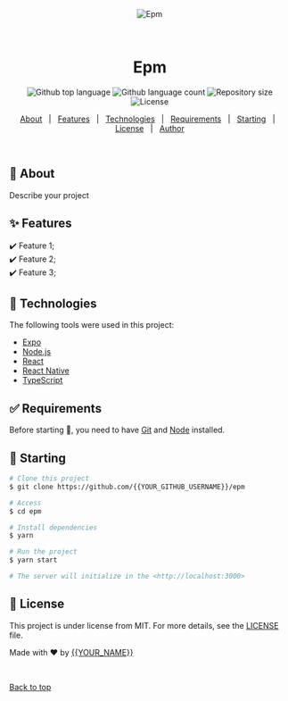 <div align="center" id="top"> 
  <img src="./.github/app.gif" alt="Epm" />

  &#xa0;

  <!-- <a href="https://epm.netlify.app">Demo</a> -->
</div>

<h1 align="center">Epm</h1>

<p align="center">
  <img alt="Github top language" src="https://img.shields.io/github/languages/top/anilkumar-011/epm?color=56BEB8">

  <img alt="Github language count" src="https://img.shields.io/github/languages/count/anilkumar-011/epm?color=56BEB8">

  <img alt="Repository size" src="https://img.shields.io/github/repo-size/anilkumar-011/epm?color=56BEB8">

  <img alt="License" src="https://img.shields.io/github/license/anilkumar-011/epm?color=56BEB8">

  <!-- <img alt="Github issues" src="https://img.shields.io/github/issues/{{YOUR_GITHUB_USERNAME}}/epm?color=56BEB8" /> -->

  <!-- <img alt="Github forks" src="https://img.shields.io/github/forks/{{YOUR_GITHUB_USERNAME}}/epm?color=56BEB8" /> -->

  <!-- <img alt="Github stars" src="https://img.shields.io/github/stars/{{YOUR_GITHUB_USERNAME}}/epm?color=56BEB8" /> -->
</p>

<!-- Status -->

<!-- <h4 align="center"> 
	🚧  Epm 🚀 Under construction...  🚧
</h4> 

<hr> -->

<p align="center">
  <a href="#dart-about">About</a> &#xa0; | &#xa0; 
  <a href="#sparkles-features">Features</a> &#xa0; | &#xa0;
  <a href="#rocket-technologies">Technologies</a> &#xa0; | &#xa0;
  <a href="#white_check_mark-requirements">Requirements</a> &#xa0; | &#xa0;
  <a href="#checkered_flag-starting">Starting</a> &#xa0; | &#xa0;
  <a href="#memo-license">License</a> &#xa0; | &#xa0;
  <a href="https://github.com/{{YOUR_GITHUB_USERNAME}}" target="_blank">Author</a>
</p>

<br>

## :dart: About ##

Describe your project

## :sparkles: Features ##

:heavy_check_mark: Feature 1;\
:heavy_check_mark: Feature 2;\
:heavy_check_mark: Feature 3;

## :rocket: Technologies ##

The following tools were used in this project:

- [Expo](https://expo.io/)
- [Node.js](https://nodejs.org/en/)
- [React](https://pt-br.reactjs.org/)
- [React Native](https://reactnative.dev/)
- [TypeScript](https://www.typescriptlang.org/)

## :white_check_mark: Requirements ##

Before starting :checkered_flag:, you need to have [Git](https://git-scm.com) and [Node](https://nodejs.org/en/) installed.

## :checkered_flag: Starting ##

```bash
# Clone this project
$ git clone https://github.com/{{YOUR_GITHUB_USERNAME}}/epm

# Access
$ cd epm

# Install dependencies
$ yarn

# Run the project
$ yarn start

# The server will initialize in the <http://localhost:3000>
```

## :memo: License ##

This project is under license from MIT. For more details, see the [LICENSE](LICENSE.md) file.


Made with :heart: by <a href="https://github.com/{{YOUR_GITHUB_USERNAME}}" target="_blank">{{YOUR_NAME}}</a>

&#xa0;

<a href="#top">Back to top</a>
